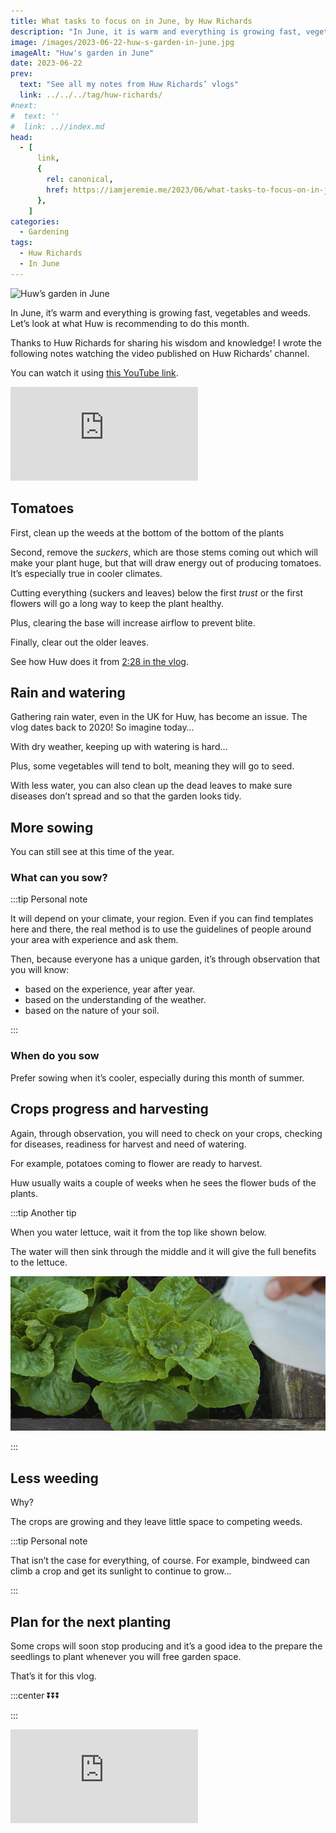 ```yaml
---
title: What tasks to focus on in June, by Huw Richards
description: "In June, it is warm and everything is growing fast, vegetables and weeds. Let's look at what Huw is recommending to do this month."
image: /images/2023-06-22-huw-s-garden-in-june.jpg
imageAlt: "Huw's garden in June"
date: 2023-06-22
prev:
  text: "See all my notes from Huw Richards’ vlogs"
  link: ../../../tag/huw-richards/
#next:
#  text: ''
#  link: ..//index.md
head:
  - [
      link,
      {
        rel: canonical,
        href: https://iamjeremie.me/2023/06/what-tasks-to-focus-on-in-june-huw-richards,
      },
    ]
categories:
  - Gardening
tags:
  - Huw Richards
  - In June
---
```


![Huw’s garden in June](/images/2023-06-22-huw-s-garden-in-june.jpg 'Credits: image taken from Huw Richards’ vlog')

In June, it’s warm and everything is growing fast, vegetables and weeds. Let’s look at what Huw is recommending to do this month.

Thanks to Huw Richards for sharing his wisdom and knowledge! I wrote the following notes watching the video published on Huw Richards’ channel.

<!-- more -->

You can watch it using [this YouTube link](https://www.youtube.com/watch?v=z18czx2fdzc).

<!-- markdownlint-disable MD033 -->
<p class="newsletter-wrapper"><iframe class="newsletter-embed" src="https://iamjeremie.substack.com/embed" frameborder="0" scrolling="no"></iframe></p>

## Tomatoes

First, clean up the weeds at the bottom of the bottom of the plants

Second, remove the _suckers_, which are those stems coming out which will make your plant huge, but that will draw energy out of producing tomatoes. It’s especially true in cooler climates.

Cutting everything (suckers and leaves) below the first _trust_ or the first flowers will go a long way to keep the plant healthy.

Plus, clearing the base will increase airflow to prevent blite.

Finally, clear out the older leaves.

See how Huw does it from [2:28 in the vlog](https://youtu.be/z18czx2fdzc?t=148).

## Rain and watering

Gathering rain water, even in the UK for Huw, has become an issue. The vlog dates back to 2020! So imagine today…

With dry weather, keeping up with watering is hard…

Plus, some vegetables will tend to bolt, meaning they will go to seed.

With less water, you can also clean up the dead leaves to make sure diseases don’t spread and so that the garden looks tidy.

## More sowing

You can still see at this time of the year.

### What can you sow?

:::tip Personal note

It will depend on your climate, your region. Even if you can find templates here and there, the real method is to use the guidelines of people around your area with experience and ask them.

Then, because everyone has a unique garden, it’s through observation that you will know:

- based on the experience, year after year.
- based on the understanding of the weather.
- based on the nature of your soil.

:::

### When do you sow

Prefer sowing when it’s cooler, especially during this month of summer.

## Crops progress and harvesting

Again, through observation, you will need to check on your crops, checking for diseases, readiness for harvest and need of watering.

For example, potatoes coming to flower are ready to harvest.

Huw usually waits a couple of weeks when he sees the flower buds of the plants.

:::tip Another tip

When you water lettuce, wait it from the top like shown below.

The water will then sink through the middle and it will give the full benefits to the lettuce.

![Watering a lettuce from the top](images/watering-a-lettuce-from-the-top.jpg 'Credits: image from the vlog of Huw Richards')

:::

## Less weeding

Why?

The crops are growing and they leave little space to competing weeds.

:::tip Personal note

That isn’t the case for everything, of course. For example, bindweed can climb a crop and get its sunlight to continue to grow…

:::

## Plan for the next planting

Some crops will soon stop producing and it’s a good idea to the prepare the seedlings to plant whenever you will free garden space.

That’s it for this vlog.

:::center ⏬⏬⏬

:::

<!-- markdownlint-disable MD033 -->
<p class="newsletter-wrapper"><iframe class="newsletter-embed" src="https://iamjeremie.substack.com/embed" frameborder="0" scrolling="no"></iframe></p>
